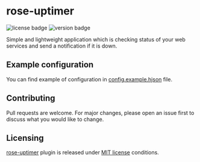 # rose-uptimer
![license badge](https://img.shields.io/github/license/RoseSapphire/rose-uptimer)
![version badge](https://img.shields.io/badge/version-1.1.1-green)

Simple and lightweight application which is checking status of your web services and send a notification if it is down.

## Example configuration
You can find example of configuration in [config.example.hjson](./config.example.hjson) file.

## Contributing
Pull requests are welcome. For major changes, please open an issue first to discuss what you would like to change.

## Licensing
[rose-uptimer](https://github.com/RoseSapphire/rose-uptimer) plugin is released under [MIT license](./LICENSE) conditions.
